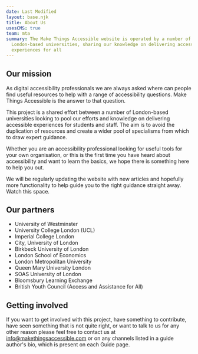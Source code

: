 ```yaml
---
date: Last Modified
layout: base.njk
title: About Us
usesCMS: true
team: mta
summary: The Make Things Accessible website is operated by a number of
  London-based universities, sharing our knowledge on delivering accessible
  experiences for all
---
```


<div class="panel gutter-btm--major">
  <h2>Our mission</h2>
  As digital accessibility professionals we are always asked where can people find useful resources to help with a range of accessibility questions. Make Things Accessible is the answer to that question.

  This project is a shared effort between a number of London-based universities looking to pool our efforts and knowledge on delivering accessible experiences for students and staff. The aim is to avoid the duplication of resources and create a wider pool of specialisms from which to draw expert guidance.

  Whether you are an accessibility professional looking for useful tools for your own organisation, or this is the first time you have heard about accessibility and want to learn the basics, we hope there is something here to help you out.

  We will be regularly updating the website with new articles and hopefully more functionality to help guide you to the right guidance straight away. Watch this space.
</div>


<h2>Our partners</h2>

* University of Westminster
* University College London (U﻿CL)
* Imperial College London
* City, University of London
* Birkbeck University of London
* London School of Economics
* London Metropolitan University
* Queen Mary University London
* SOAS University of London
* Bloomsbury Learning Exchange
* British Youth Council (Access and Assistance for All)

<h2>Getting involved</h2>

If you want to get involved with this project, have something to contribute, have seen something that is not quite right, or want to talk to us for any other reason please feel free to contact us at [info@makethingsaccessible.com](mailto:info@makethingsaccessible.com) or on any channels listed in a guide author's bio, which is present on each Guide page.